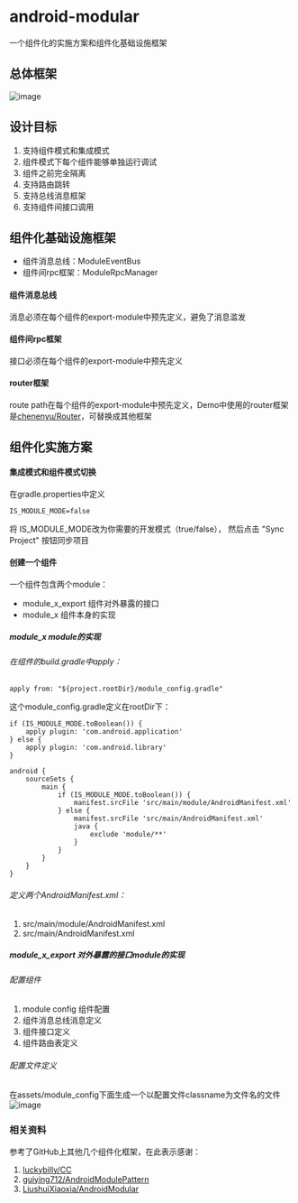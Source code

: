 # android-modular
一个组件化的实施方案和组件化基础设施框架
## 总体框架
![image](https://github.com/JeremyLiao/android-modular/imgs/img1.png)
## 设计目标
1. 支持组件模式和集成模式
2. 组件模式下每个组件能够单独运行调试
3. 组件之前完全隔离
4. 支持路由跳转
5. 支持总线消息框架
6. 支持组件间接口调用

## 组件化基础设施框架
- 组件消息总线：ModuleEventBus
- 组件间rpc框架：ModuleRpcManager

#### 组件消息总线
消息必须在每个组件的export-module中预先定义，避免了消息滥发
#### 组件间rpc框架
接口必须在每个组件的export-module中预先定义
#### router框架
route path在每个组件的export-module中预先定义，Demo中使用的router框架是[chenenyu/Router](https://github.com/chenenyu/Router)，可替换成其他框架

## 组件化实施方案
#### 集成模式和组件模式切换
在gradle.properties中定义

```
IS_MODULE_MODE=false
```
将 IS_MODULE_MODE改为你需要的开发模式（true/false）， 然后点击 "Sync Project" 按钮同步项目
#### 创建一个组件
一个组件包含两个module：
- module_x_export 组件对外暴露的接口
- module_x 组件本身的实现

##### module_x module的实现
###### 在组件的build.gradle中apply：

```
apply from: "${project.rootDir}/module_config.gradle"
```
这个module_config.gradle定义在rootDir下：

```
if (IS_MODULE_MODE.toBoolean()) {
    apply plugin: 'com.android.application'
} else {
    apply plugin: 'com.android.library'
}

android {
    sourceSets {
        main {
            if (IS_MODULE_MODE.toBoolean()) {
                manifest.srcFile 'src/main/module/AndroidManifest.xml'
            } else {
                manifest.srcFile 'src/main/AndroidManifest.xml'
                java {
                    exclude 'module/**'
                }
            }
        }
    }
}
```
###### 定义两个AndroidManifest.xml：
1. src/main/module/AndroidManifest.xml
2. src/main/AndroidManifest.xml

##### module_x_export 对外暴露的接口module的实现
###### 配置组件
1. module config 组件配置
2. 组件消息总线消息定义
3. 组件接口定义
4. 组件路由表定义

###### 配置文件定义
在assets/module_config下面生成一个以配置文件classname为文件名的文件
![image](https://github.com/JeremyLiao/android-modular/imgs/img2.png)

### 相关资料
参考了GitHub上其他几个组件化框架，在此表示感谢：
1. [luckybilly/CC](https://github.com/luckybilly/CC)
2. [guiying712/AndroidModulePattern](https://github.com/guiying712/AndroidModulePattern)
3. [LiushuiXiaoxia/AndroidModular](https://github.com/LiushuiXiaoxia/AndroidModular)